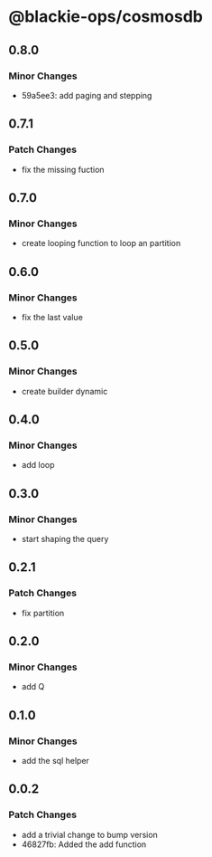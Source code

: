# @blackie-ops/cosmosdb

## 0.8.0

### Minor Changes

- 59a5ee3: add paging and stepping

## 0.7.1

### Patch Changes

- fix the missing fuction

## 0.7.0

### Minor Changes

- create looping function to loop an partition

## 0.6.0

### Minor Changes

- fix the last value

## 0.5.0

### Minor Changes

- create builder dynamic

## 0.4.0

### Minor Changes

- add loop

## 0.3.0

### Minor Changes

- start shaping the query

## 0.2.1

### Patch Changes

- fix partition

## 0.2.0

### Minor Changes

- add Q

## 0.1.0

### Minor Changes

- add the sql helper

## 0.0.2

### Patch Changes

- add a trivial change to bump version
- 46827fb: Added the add function
